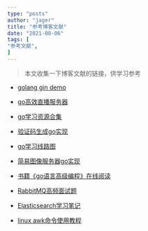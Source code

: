 ```yaml
---
type: "posts"
author: "jager"
title: "参考博客文献"
date: "2021-08-06"
tags: [
"参考文献",
]
---
```


> 本文收集一下博客文献的链接，供学习参考

<!--more-->

+ [golang gin demo](https://github.com/eddycjy/go-gin-example)

+ [go高效直播服务器](https://github.com/gwuhaolin/livego)

+ [go学习资源合集](https://github.com/wonderfo/wonderfogo/wiki)

+ [验证码生成go实现](https://github.com/afocus/captcha)

+ [go学习线路图](https://github.com/Alikhll/golang-developer-roadmap)

+ [简易图像服务器go实现](https://github.com/zjyl1994/QuickImageServer)

+ [书籍《go语言高级编程》在线阅读](https://github.com/chai2010/advanced-go-programming-book)

+ [RabbitMQ高频面试题](https://mp.weixin.qq.com/s/l4xpUUylnVu1ATafv288Ww)
 
+ [Elasticsearch学习笔记](https://github.com/geektime-geekbang/geektime-ELK)

+ [linux awk命令使用教程](https://mp.weixin.qq.com/s?__biz=MzAxMTkwODIyNA==&mid=2247492753&idx=1&sn=3fcefef4805ade4ed0314ca88e211734&source=41#wechat_redirect)